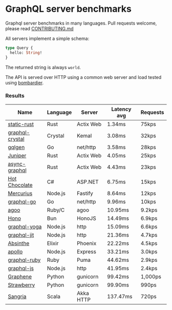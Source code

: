 <!-- README.md is generated from README.ecr, do not edit -->

# GraphQL server benchmarks

Graphql server benchmarks in many languages. Pull requests welcome, please read [CONTRIBUTING.md](CONTRIBUTING.md)

All servers implement a simple schema:

```graphql
type Query {
  hello: String!
}
```

The returned string is always `world`.

The API is served over HTTP using a common web server and load tested using [bombardier](https://github.com/codesenberg/bombardier).

### Results

| Name                          | Language      | Server          | Latency avg      | Requests      |
| ----------------------------  | ------------- | --------------- | ---------------- | ------------- |
| [static-rust](https://actix.rs/) | Rust | Actix Web | 1.34ms | 75kps |
| [graphql-crystal](https://github.com/graphql-crystal/graphql) | Crystal | Kemal | 3.08ms | 32kps |
| [gqlgen](https://github.com/99designs/gqlgen) | Go | net/http | 3.58ms | 28kps |
| [Juniper](https://github.com/graphql-rust/juniper) | Rust | Actix Web | 4.05ms | 25kps |
| [async-graphql](https://github.com/async-graphql/async-graphql) | Rust | Actix Web | 4.43ms | 23kps |
| [Hot Chocolate](https://github.com/ChilliCream/hotchocolate) | C# | ASP.NET | 6.75ms | 15kps |
| [Mercurius](https://github.com/mercurius-js/mercurius) | Node.js | Fastify | 8.64ms | 12kps |
| [graphql-go](https://github.com/graphql-go/graphql) | Go | net/http | 9.96ms | 10kps |
| [agoo](https://github.com/ohler55/agoo) | Ruby/C | agoo | 10.95ms | 9.2kps |
| [Hono](https://github.com/honojs/graphql-server) | Bun | HonoJS | 14.49ms | 6.9kps |
| [graphql-yoga](https://github.com/dotansimha/graphql-yoga) | Node.js | http | 15.09ms | 6.6kps |
| [graphql-jit](https://github.com/zalando-incubator/graphql-jit) | Node.js | http | 21.36ms | 4.7kps |
| [Absinthe](https://github.com/absinthe-graphql/absinthe) | Elixir | Phoenix | 22.22ms | 4.5kps |
| [apollo](https://github.com/apollographql/apollo-server) | Node.js | Express | 33.21ms | 3.0kps |
| [graphql-ruby](https://github.com/rmosolgo/graphql-ruby) | Ruby | Puma | 44.62ms | 2.9kps |
| [graphql-js](https://github.com/graphql/graphql-js) | Node.js | http | 41.95ms | 2.4kps |
| [Graphene](https://github.com/graphql-python/graphene) | Python | gunicorn | 99.42ms | 1,000ps |
| [Strawberry](https://github.com/strawberry-graphql/strawberry) | Python | gunicorn | 99.90ms | 990ps |
| [Sangria](https://github.com/sangria-graphql/sangria) | Scala | Akka HTTP | 137.47ms | 720ps |
